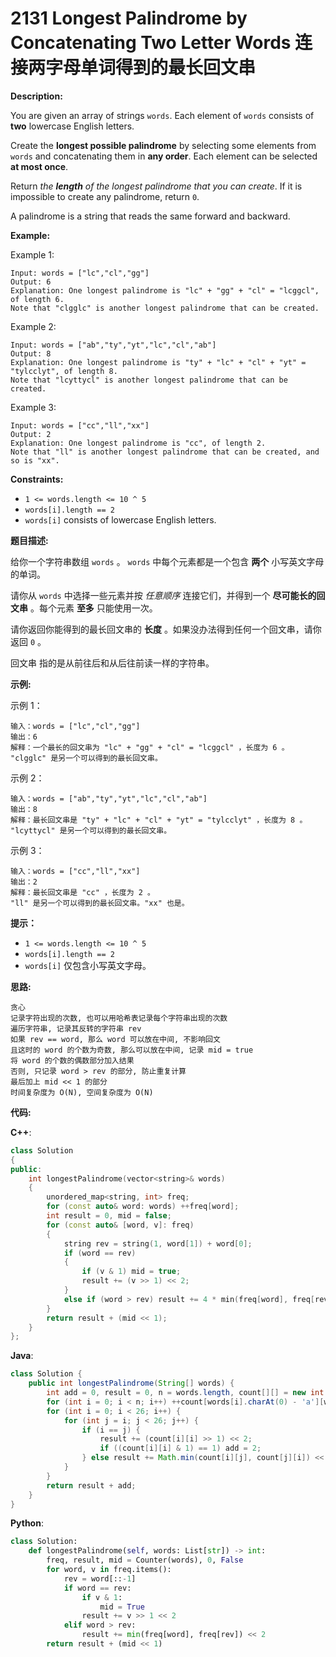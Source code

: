 # 2131 Longest Palindrome by Concatenating Two Letter Words 连接两字母单词得到的最长回文串

__Description:__

You are given an array of strings `words`. Each element of `words` consists of __two__ lowercase English letters.

Create the __longest possible palindrome__ by selecting some elements from `words` and concatenating them in __any order__. Each element can be selected __at most once__.

Return _the __length__ of the longest palindrome that you can create_. If it is impossible to create any palindrome, return `0`.

A palindrome is a string that reads the same forward and backward.

__Example:__

Example 1:

```text
Input: words = ["lc","cl","gg"]
Output: 6
Explanation: One longest palindrome is "lc" + "gg" + "cl" = "lcggcl", of length 6.
Note that "clgglc" is another longest palindrome that can be created.
```

Example 2:

```text
Input: words = ["ab","ty","yt","lc","cl","ab"]
Output: 8
Explanation: One longest palindrome is "ty" + "lc" + "cl" + "yt" = "tylcclyt", of length 8.
Note that "lcyttycl" is another longest palindrome that can be created.
```

Example 3:

```text
Input: words = ["cc","ll","xx"]
Output: 2
Explanation: One longest palindrome is "cc", of length 2.
Note that "ll" is another longest palindrome that can be created, and so is "xx".
```

__Constraints:__

- `1 <= words.length <= 10 ^ 5`
- `words[i].length == 2`
- `words[i]` consists of lowercase English letters.

__题目描述:__

给你一个字符串数组 `words` 。 `words` 中每个元素都是一个包含 __两个__ 小写英文字母的单词。

请你从 `words` 中选择一些元素并按 _任意顺序_ 连接它们，并得到一个 __尽可能长的回文串__ 。每个元素 __至多__ 只能使用一次。

请你返回你能得到的最长回文串的 __长度__ 。如果没办法得到任何一个回文串，请你返回 `0` 。

回文串 指的是从前往后和从后往前读一样的字符串。

__示例:__

示例 1：

```text
输入：words = ["lc","cl","gg"]
输出：6
解释：一个最长的回文串为 "lc" + "gg" + "cl" = "lcggcl" ，长度为 6 。
"clgglc" 是另一个可以得到的最长回文串。
```

示例 2：

```text
输入：words = ["ab","ty","yt","lc","cl","ab"]
输出：8
解释：最长回文串是 "ty" + "lc" + "cl" + "yt" = "tylcclyt" ，长度为 8 。
"lcyttycl" 是另一个可以得到的最长回文串。
```

示例 3：

```text
输入：words = ["cc","ll","xx"]
输出：2
解释：最长回文串是 "cc" ，长度为 2 。
"ll" 是另一个可以得到的最长回文串。"xx" 也是。
```

__提示：__

- `1 <= words.length <= 10 ^ 5`
- `words[i].length == 2`
- `words[i]` 仅包含小写英文字母。

__思路:__

```text
贪心
记录字符出现的次数, 也可以用哈希表记录每个字符串出现的次数
遍历字符串, 记录其反转的字符串 rev
如果 rev == word, 那么 word 可以放在中间, 不影响回文
且这时的 word 的个数为奇数, 那么可以放在中间, 记录 mid = true
将 word 的个数的偶数部分加入结果
否则, 只记录 word > rev 的部分, 防止重复计算
最后加上 mid << 1 的部分
时间复杂度为 O(N), 空间复杂度为 O(N)
```

__代码:__

__C++__:

```C++
class Solution 
{
public:
    int longestPalindrome(vector<string>& words) 
    {
        unordered_map<string, int> freq;
        for (const auto& word: words) ++freq[word];
        int result = 0, mid = false;
        for (const auto& [word, v]: freq) 
        {
            string rev = string(1, word[1]) + word[0];
            if (word == rev) 
            {
                if (v & 1) mid = true;
                result += (v >> 1) << 2;
            }
            else if (word > rev) result += 4 * min(freq[word], freq[rev]);
        }
        return result + (mid << 1);
    }
};
```

__Java__:

```Java
class Solution {
    public int longestPalindrome(String[] words) {
        int add = 0, result = 0, n = words.length, count[][] = new int[26][26];
        for (int i = 0; i < n; i++) ++count[words[i].charAt(0) - 'a'][words[i].charAt(1) - 'a'];
        for (int i = 0; i < 26; i++) {
            for (int j = i; j < 26; j++) {
                if (i == j) {
                    result += (count[i][i] >> 1) << 2;
                    if ((count[i][i] & 1) == 1) add = 2;
                } else result += Math.min(count[i][j], count[j][i]) << 2;
            }
        }
        return result + add;
    }
}
```

__Python__:

```Python
class Solution:
    def longestPalindrome(self, words: List[str]) -> int:
        freq, result, mid = Counter(words), 0, False
        for word, v in freq.items():
            rev = word[::-1]
            if word == rev:
                if v & 1:
                    mid = True
                result += v >> 1 << 2
            elif word > rev:
                result += min(freq[word], freq[rev]) << 2
        return result + (mid << 1)
```
